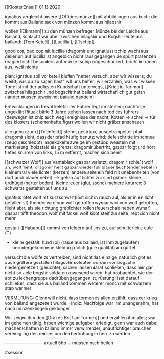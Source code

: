 [[Kloster Ensai]]
01.12.2020

ignatius vergleicht unsere [[Offiziersmünze]] mit abbildungen aus buch: die kommt aus Bailand
sack von münzen kommt aus hilagshir

wollen [[Elkmann]] zu den münzen befragen
Münze bei der Leiche aus Bailand, Schlacht war aber zwischen hilagshir und Bogshir
leute aus bailand: [[Tom Ketell]], [[Lucillia]], [[Tschip]]

good cop, bad cop mit lucillia (dragomir und ignatius)
tschip wacht aus delierium auf
lucillia ist angeblich nicht raus gegangen
sie spürt präsenzen
reagiert nicht besonders auf münze
tschip eingeschüchert, bricht in tränen aus, weiß nichts

plan: ignatius soll vor ketell bluffen
"netter versuch, aber wir wissens; du weißt, was du zu sagen hast"
will uns helfen, wir erzählen, was wir wissen
Tom: ist mit der adligsten Kundschaft unterwegs,
[[Krieg in Tarimor]] zwischen hilagschir und bogschir hat bailand wirtschaftlich gut getan (länder müssen jeweils mit bailand handeln)

Entwicklungen in trewal kelefir:
der Führer liegt im sterben; nachfolge ungeklärt
Ritual: bärte 3 Jahre stehen lassen nach tod des führers (deswegen ist chip auch weg)
ereignisse der nacht: Kotzen -> schrei -> tür des klosters (schemenhafte figur)
wollen wir nicht gräber anschauen

alle gehen zum [[Totenfeld]]
steine, gestrüpp, ausgetrampelter pfad
dragomir sieht, dass der pfad häufig benutzt wird; tiefe schritte im schnee (zeug geschleppt), angekokelte zweige im gestüpp
wegstein mit markierung (holzstab) als grenze, dragomir übertritt, gaspar folgt und hört tiefes knurren von links, 15 m entfernt, machen sich bereit

[[schwarzer Wolf]] aus Vantablack
gaspar verletzt, dragomir schießt wolf an, wolf flieht, dragomir heilt gaspar wieder full
blauer leuchtender nebel in kleinem tal
viele lichter (kerzen), andere seite ein feld mit unebenheiten (von dort auch blauer nebel)
--> gehen auf lichter zu: sind gräber: kleine erdhügel (harter boden), kleine feuer (glut, asche)
mehrere knurren: 3 schwarze gestalten auf uns zu

ignatius tötet wolf mit kurzschwert(löst sich in rauch auf, als er in ein licht gefallen ist)
theodor wird von wolf getroffen
wymar wird von wolf getroffen, flieht aber, als sie richtung grablichter rollen (feuerschale neben wymar)
gaspar trifft theodors wolf mit fackel
wolf kippt steif zur seite, regt sich nicht mehr

gestalt ([[Hababu]]) kommt von feldern auf uns zu, auf schulter eine eule (T)
+ kleine gestalt: hund (oi) (rasse aus bailand, ist ihm zugelaufen)
heruntergekommene kleidung
dolch (gute qualität) am gürtel

versucht die wölfe zu vertreiben, sind nicht das einzige, natürlich gibt es auch größere gestalten
hilagschir soldaten wurden von bogschir niedergemetzelt (gerüchte),
sachen lassen daraf schließen, dass hier gar nicht so viele bogshir soldaten anwesend waren: hat beobachtet, wie der abt zu leichengruppe dadrüben gegangen ist, rüstung lässt darauf schließen, dass sie aus bailand kommen
weiterer mönch mit schwarzem stab war hier

VERMUTUNG: Glenn will nicht, dass tormen es allen erzählt, dass der krieg von bailand angezettelt wurde. +Indiz: Nachfolge war ihm unangenehm, hat nach münzenklingeln geklungen

Wir zeigen ihm den [[Drakes Brief an Tormen]] und erzählen ihm alles;
war im geheimen tätig, haben wichtige aufgaben erledigt, 
glenn war auch dabei
machenschaften in bailand immer verwirrender, unaufrichtiger
brauchen vereinigung des reiches um den bedrohungen herr zu werden.

------------------- aktuell 5hp -> müssen noch heilen

#session 